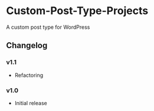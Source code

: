 Custom-Post-Type-Projects
=========================

A custom post type for WordPress

## Changelog

### v1.1

* Refactoring

### v1.0

* Initial release

